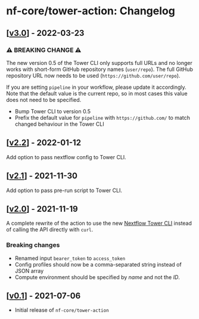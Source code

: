 # nf-core/tower-action: Changelog

## [[v3.0](https://github.com/nf-core/tower-action/releases/tag/v3.0)] - 2022-03-23

### :warning: BREAKING CHANGE :warning:

The new version 0.5 of the Tower CLI only supports full URLs and no longer works with short-form
GitHub repository names (`user/repo`). The full GitHub repository URL now needs to be used
(`https://github.com/user/repo`).

If you are setting `pipeline` in your workflow, please update it accordingly.
Note that the default value is the current repo, so in most cases this value
does not need to be specified.

* Bump Tower CLI to version 0.5
* Prefix the default value for `pipeline` with `https://github.com/` to match changed behaviour in the Tower CLI

## [[v2.2](https://github.com/nf-core/tower-action/releases/tag/v2.2)] - 2022-01-12

Add option to pass nextflow config to Tower CLI.

## [[v2.1](https://github.com/nf-core/tower-action/releases/tag/v2.1)] - 2021-11-30

Add option to pass pre-run script to Tower CLI.

## [[v2.0](https://github.com/nf-core/tower-action/releases/tag/v2.0)] - 2021-11-19

A complete rewrite of the action to use the new [Nextflow Tower CLI](https://github.com/seqeralabs/tower-cli)
instead of calling the API directly with `curl`.

### Breaking changes

* Renamed input `bearer_token` to `access_token`
* Config profiles should now be a comma-separated string instead of JSON array
* Compute environment should be specified by _name_ and not the _ID_.

## [[v0.1](https://github.com/nf-core/tower-action/releases/tag/v0.1)] - 2021-07-06

* Initial release of `nf-core/tower-action`
